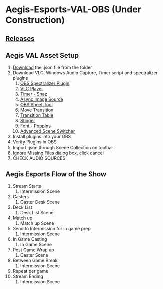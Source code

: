 # Aegis-Esports-VAL-OBS (Under Construction)

## [Releases](https://github.com/hivar94/AegisEsports/releases)

## Aegis VAL Asset Setup

1. [Download](https://github.com/hivar94/AegisEsports/releases) the .json file from the folder
2. Download VLC, Windows Audio Capture, Timer script and spectralizer plugins
	1. [OBS Spectralizer Plugin](https://github.com/univrsal/spectralizer/releases)
	2. [VLC Player](https://www.videolan.org/vlc/download-windows.html)
	3. [Timer - Snaz ](https://github.com/JimmyAppelt/Snaz)
	4. [Async Image Source](https://obsproject.com/forum/resources/xobsasyncimagesource-asynchronous-image-source.1681/)
	5. [OBS Sheet Tool](https://github.com/DaBenjamins/obs-google-sheet-importer#setting-browser-url)
	6. [Move Transition](https://obsproject.com/forum/resources/move-transition.913/)
	7. [Transition Table](https://obsproject.com/forum/resources/transition-table.1174/)
	8. [Stinger](https://github.com/hivar94/AegisEsports/raw/main/Assets/Transition_AEGIS.webm)
	9. [Font - Poppins](https://fonts.google.com/specimen/Poppins)
	10. [Advanced Scene Switcher](https://obsproject.com/forum/resources/advanced-scene-switcher.395/)
3. Install plugins into your OBS
4. Verify Plugins in OBS
5. Import .json through Scene Collection on toolbar
6. Ignore Missing Files dialog box, click cancel
7. CHECK AUDIO SOURCES


## Aegis Esports Flow of the Show

1. Stream Starts
	1. Intermission Scene
2. Casters
	1. Caster Desk Scene
3. Deck List
	1. Desk List Scene
4. Match up
	1. Match up Scene
5. Send to Intermission for in game prep
	1. Intermission Scene
6. In Game Casting
	1. In Game Scene
5. Post Game Wrap up
	1. Caster Scene
7. Between Game Break
	1. Intermission Scene
8. Repeat per game
9. Stream Ending
	1. Intermission Scene
